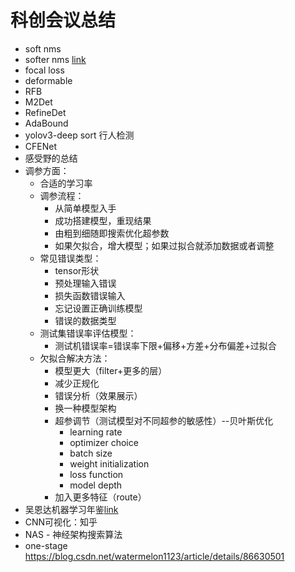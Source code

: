 

# 科创会议总结


- soft nms
- softer nms [link](https://mp.weixin.qq.com/s?__biz=MzIwMTE1NjQxMQ==&mid=2247484346&idx=1&sn=d92cfed3909b61b79f59fba75b84cdc1&chksm=96f371eea184f8f8a67c456cbc3e7a6e40e30d7b305a84000d45fe4aa5e078b24e50bc74de7b&mpshare=1&scene=23&srcid=01251VDbW0m15t9whtVjHGFW#rd)
- focal loss
- deformable
- RFB
- M2Det
- RefineDet
- AdaBound
- yolov3-deep sort 行人检测
- CFENet
- 感受野的总结
- 调参方面：
  - 合适的学习率
  - 调参流程：
    - 从简单模型入手
    - 成功搭建模型，重现结果
    - 由粗到细随即搜索优化超参数
    - 如果欠拟合，增大模型；如果过拟合就添加数据或者调整
  - 常见错误类型：
    - tensor形状
    - 预处理输入错误
    - 损失函数错误输入
    - 忘记设置正确训练模型
    - 错误的数据类型
  - 测试集错误率评估模型：
    - 测试机错误率=错误率下限+偏移+方差+分布偏差+过拟合
  - 欠拟合解决方法：
    - 模型更大（filter+更多的层）
    - 减少正规化
    - 错误分析（效果展示）
    - 换一种模型架构
    - 超参调节（测试模型对不同超参的敏感性）--贝叶斯优化
      - learning rate
      - optimizer choice
      - batch size
      - weight initialization
      - loss function
      - model depth
    - 加入更多特征（route）
- 吴恩达机器学习年鉴[link](http://www.insideai.cn/ngmly/)
- CNN可视化：知乎
- NAS - 神经架构搜索算法
- one-stage https://blog.csdn.net/watermelon1123/article/details/86630501